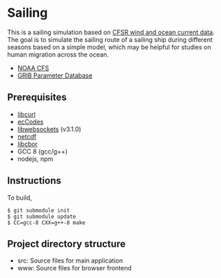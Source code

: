 # Sailing
This is a sailing simulation based on [CFSR wind and ocean current data](https://nomads.ncdc.noaa.gov/data/). The goal is to simulate the sailing route of a sailing ship during different seasons based on a simple model, which may be helpful for studies on human migration across the ocean.

* [NOAA CFS](https://www.ncdc.noaa.gov/data-access/model-data/model-datasets/climate-forecast-system-version2-cfsv2)
* [GRIB Parameter Database](https://apps.ecmwf.int/codes/grib/param-db/)

## Prerequisites

* [libcurl](https://curl.haxx.se/libcurl/)
* [ecCodes](https://confluence.ecmwf.int//display/ECC/ecCodes+Home)
* [libwebsockets](https://libwebsockets.org/) (v3.1.0)
* [netcdf](https://www.unidata.ucar.edu/software/netcdf/)
* [libcbor](https://github.com/PJK/libcbor)
* GCC 8 (gcc/g++)
* nodejs, npm

## Instructions

To build,
```console
$ git submodule init
$ git submodule update
$ CC=gcc-8 CXX=g++-8 make
```

## Project directory structure
* src: Source files for main application
* www: Source files for browser frontend
